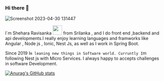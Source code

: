 ### Hi there 👋
 

 ![Screenshot 2023-04-30 131447](https://user-images.githubusercontent.com/50373843/235341824-27f68370-39c5-419f-9d01-02561f3dfee1.jpg)



 I`m Shehara Ravisanka <img src="https://media.giphy.com/media/WUlplcMpOCEmTGBtBW/giphy.gif" width="30"> from Srilanka , and I do front end ,backend and api developments.I really enjoy learning languages and framworks like Angular , Node js , Ionic, Nest Js,  as well as I work in Spring Boot.
 
 Since 2019 I`m leaning new things in Software world. Curruntly I`m following Nest js with Micro Services. I always happy to accepts challenges in software Development.
 
 [![Anurag's GitHub stats](https://github-readme-stats.vercel.app/api?username=shehararavisanka)](https://github.com/anuraghazra/github-readme-stats)
 
 
